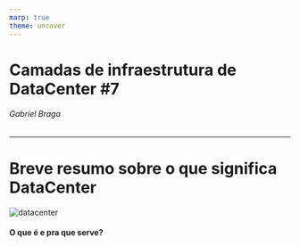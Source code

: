 ```yaml
---
marp: true
theme: uncover
---
```


# Camadas de infraestrutura de DataCenter #7

###### Gabriel Braga

---

# Breve resumo sobre o que significa DataCenter

![datacenter](https://encrypted-tbn0.gstatic.com/images?q=tbn:ANd9GcQQQKcQ_pWaDi36doW5a2i3PSK9UNLhIIfoXA&usqp=CAU)

#### O que é e pra que serve?


<!---Bom, antes de avançarmos para as camadas do Datacenter é importante resumir o que é DataCenter e pra que serve.
Datacenter é um ambiente de armazenamento, processamento e gerenciamento de grande volume de dados e informações projetado para fornecer alguns recursos necessários para garantir alguns serviços essenciais. Ex: CRM
--->